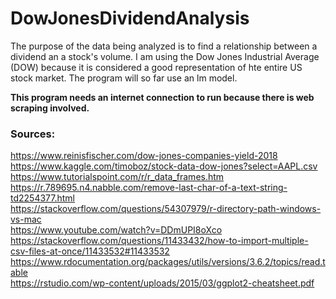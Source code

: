 # DowJonesDividendAnalysis
The purpose of the data being analyzed is to find a relationship between a dividend an a stock's volume. I am using the Dow Jones Industrial Average (DOW) because it is considered a good representation of hte entire US stock market. The program will so far use an lm model.

__This program needs an internet connection to run because there is web scraping involved.__

### Sources:
https://www.reinisfischer.com/dow-jones-companies-yield-2018
https://www.kaggle.com/timoboz/stock-data-dow-jones?select=AAPL.csv  
https://www.tutorialspoint.com/r/r_data_frames.htm  
https://r.789695.n4.nabble.com/remove-last-char-of-a-text-string-td2254377.html  
https://stackoverflow.com/questions/54307979/r-directory-path-windows-vs-mac  
https://www.youtube.com/watch?v=DDmUPI8oXco  
https://stackoverflow.com/questions/11433432/how-to-import-multiple-csv-files-at-once/11433532#11433532  
https://www.rdocumentation.org/packages/utils/versions/3.6.2/topics/read.table  
https://rstudio.com/wp-content/uploads/2015/03/ggplot2-cheatsheet.pdf  

